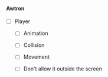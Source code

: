 #### Awtron

- [ ] Player

  - [ ] Animation
  - [ ] Collision
  - [ ] Movement
  - [ ] Don't allow it outside the screen

   